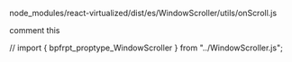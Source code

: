 node_modules/react-virtualized/dist/es/WindowScroller/utils/onScroll.js

comment this

// import { bpfrpt_proptype_WindowScroller } from "../WindowScroller.js";



